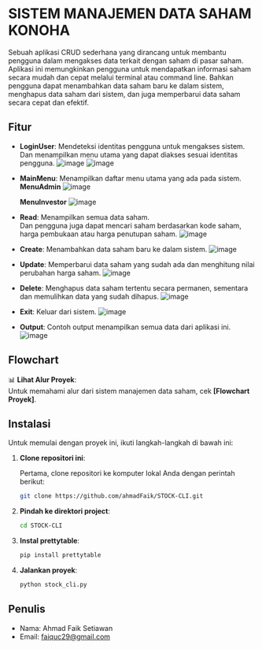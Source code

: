 # SISTEM MANAJEMEN DATA SAHAM KONOHA

Sebuah aplikasi CRUD sederhana yang dirancang untuk membantu pengguna dalam mengakses data terkait dengan saham di pasar saham.
Aplikasi ini memungkinkan pengguna untuk mendapatkan informasi saham secara mudah dan cepat melalui terminal atau command line.
Bahkan pengguna dapat menambahkan data saham baru ke dalam sistem, menghapus data saham dari sistem, dan juga memperbarui data saham
secara cepat dan efektif.

## Fitur

- **LoginUser**: Mendeteksi identitas pengguna untuk mengakses sistem.
                 <br>Dan menampilkan menu utama yang dapat diakses sesuai identitas pengguna.
  ![image](https://github.com/user-attachments/assets/b4bd9971-644e-4fe2-95e3-4ba4b7fc3f28)
  ![image](https://github.com/user-attachments/assets/1a20d9d8-4f67-4313-be35-2153ac8e1d6c)

- **MainMenu**: Menampilkan daftar menu utama yang ada pada sistem.
  <br>**MenuAdmin**
  ![image](https://github.com/user-attachments/assets/83198d00-5812-4fb9-b1fc-644b2faa893f)

  **MenuInvestor**
  ![image](https://github.com/user-attachments/assets/8c1f4f75-cf1b-441f-8c7e-9088dab4af77)

- **Read**: Menampilkan semua data saham.
            <br>Dan pengguna juga dapat mencari saham berdasarkan kode saham, harga pembukaan atau harga penutupan saham.
  ![image](https://github.com/user-attachments/assets/caf67ba7-936e-42b1-aaa8-23a1e3a6bfe0)

- **Create**: Menambahkan data saham baru ke dalam sistem.
  ![image](https://github.com/user-attachments/assets/13e8ecdb-4a1e-47b1-9826-57d20db52303)

- **Update**: Memperbarui data saham yang sudah ada dan menghitung nilai perubahan harga saham.
  ![image](https://github.com/user-attachments/assets/a23853e6-ebdc-4d2f-9fc8-a1eb40ea781d)

- **Delete**: Menghapus data saham tertentu secara permanen, sementara dan memulihkan data yang sudah dihapus.
  ![image](https://github.com/user-attachments/assets/0ecad9dd-f3bf-41e3-820e-1c0e62e17e50)

- **Exit**: Keluar dari sistem.
  ![image](https://github.com/user-attachments/assets/e5adcaea-2a15-4bec-b802-b9fd3d8a66e2)

- **Output**: Contoh output menampilkan semua data dari aplikasi ini.
  ![image](https://github.com/user-attachments/assets/513af3c6-010e-4b3a-989c-333e8287007d)

  
## Flowchart
📊 **Lihat Alur Proyek**:  
Untuk memahami alur dari sistem manajemen data saham, cek **[Flowchart Proyek]**. 

## Instalasi

Untuk memulai dengan proyek ini, ikuti langkah-langkah di bawah ini:

1. **Clone repositori ini**:

   Pertama, clone repositori ke komputer lokal Anda dengan perintah berikut:

   ```bash
   git clone https://github.com/ahmadFaik/STOCK-CLI.git

2. **Pindah ke direktori project**:
   ```bash
   cd STOCK-CLI

4. **Instal prettytable**:
   ```bash
   pip install prettytable

6. **Jalankan proyek**:
   ```bash
   python stock_cli.py

## Penulis
- Nama: Ahmad Faik Setiawan
- Email: faiquc29@gmail.com



